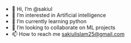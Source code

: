 - 👋 Hi, I’m @sakiul
- 👀 I’m interested in Artificial intelligence
- 🌱 I’m currently learning python
- 💞️ I’m looking to collaborate on ML projects
- 📫 How to reach me sakiulislam25@gmail.com

<!---
sakiul25/sakiul25 is a ✨ special ✨ repository because its `README.md` (this file) appears on your GitHub profile.
You can click the Preview link to take a look at your changes.
--->
